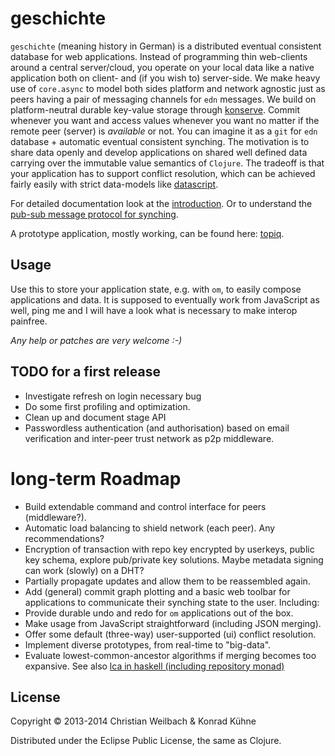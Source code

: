 # geschichte

`geschichte` (meaning history in German) is a distributed eventual consistent database for web applications. Instead of programming thin web-clients around a central server/cloud, you operate on your local data like a native application both on client- and (if you wish to) server-side. We make heavy use of `core.async` to model both sides platform and network agnostic just as peers having a pair of messaging channels for `edn` messages. We build on platform-neutral durable key-value storage through [konserve](https://github.com/ghubber/konserve).
Commit whenever you want and access values whenever you want no matter if the remote peer (server) is *available* or not. You can imagine it as a `git` for `edn` database + automatic eventual consistent synching. The motivation is to share data openly and develop applications on shared well defined data carrying over the immutable value semantics of `Clojure`. The tradeoff is that your application has to support conflict resolution, which can be achieved fairly easily with strict data-models like [datascript](https://github.com/tonsky/datascript).

For detailed documentation look at the [introduction](http://ghubber.github.io/geschichte/). Or to understand the [pub-sub message protocol for synching](http://ghubber.github.io/geschichte/synching.html). 

A prototype application, mostly working, can be found here: [topiq](https://github.com/kordano/topiq).

## Usage

Use this to store your application state, e.g. with `om`, to
easily compose applications and data. It is supposed to eventually work
from JavaScript as well, ping me and I will have a look what is
necessary to make interop painfree. 

*Any help or patches are very welcome :-)*

## TODO for a first release

- Investigate refresh on login necessary bug
- Do some first profiling and optimization.
- Clean up and document stage API
- Passwordless authentication (and authorisation) based on email verification and inter-peer trust network as p2p middleware.

# long-term Roadmap

- Build extendable command and control interface for peers (middleware?).
- Automatic load balancing to shield network (each peer). Any recommendations?
- Encryption of transaction with repo key encrypted by userkeys, public key schema, explore pub/private key solutions. Maybe metadata signing can work (slowly) on a DHT?
- Partially propagate updates and allow them to be reassembled again.
- Add (general) commit graph plotting and a basic web toolbar for applications to communicate their synching state to the user. Including:
- Provide durable undo and redo for `om` applications out of the box.
- Make usage from JavaScript straightforward (including JSON merging).
- Offer some default (three-way) user-supported (ui) conflict resolution.
- Implement diverse prototypes, from real-time to "big-data".
- Evaluate lowest-common-ancestor algorithms if merging becomes too expansive.
  See also [lca in haskell (including repository monad)](http://slideshare.net/ekmett/skewbinary-online-lowest-common-ancestor-search#btnNext)

## License

Copyright © 2013-2014 Christian Weilbach & Konrad Kühne

Distributed under the Eclipse Public License, the same as Clojure.
